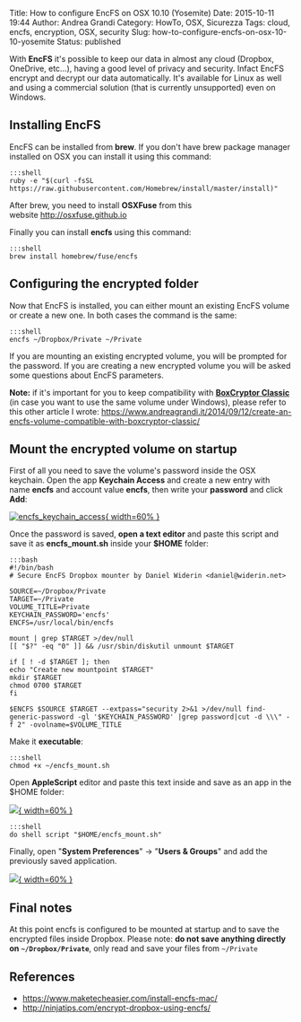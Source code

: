 Title: How to configure EncFS on OSX 10.10 (Yosemite)
Date: 2015-10-11 19:44
Author: Andrea Grandi
Category: HowTo, OSX, Sicurezza
Tags: cloud, encfs, encryption, OSX, security
Slug: how-to-configure-encfs-on-osx-10-10-yosemite
Status: published

With **EncFS** it's possible to keep our data in almost any cloud
(Dropbox, OneDrive, etc...), having a good level of privacy and
security. Infact EncFS encrypt and decrypt our data automatically. It's
available for Linux as well and using a commercial solution (that is
currently unsupported) even on Windows.

## Installing EncFS

EncFS can be installed from **brew**. If you don't have brew package
manager installed on OSX you can install it using this command:

    :::shell
    ruby -e "$(curl -fsSL https://raw.githubusercontent.com/Homebrew/install/master/install)"

After brew, you need to install **OSXFuse** from this
website <http://osxfuse.github.io>

Finally you can install **encfs** using this command:

    :::shell
    brew install homebrew/fuse/encfs

## Configuring the encrypted folder

Now that EncFS is installed, you can either mount an existing EncFS
volume or create a new one. In both cases the command is the same:

    :::shell
    encfs ~/Dropbox/Private ~/Private

If you are mounting an existing encrypted volume, you will be prompted
for the password. If you are creating a new encrypted volume you will be
asked some questions about EncFS parameters.

**Note:** if it's important for you to keep compatibility with
**[BoxCryptor Classic](https://www.boxcryptor.com/en/classic)** (in case
you want to use the same volume under Windows), please refer to this
other article I
wrote: <https://www.andreagrandi.it/2014/09/12/create-an-encfs-volume-compatible-with-boxcryptor-classic/>

## Mount the encrypted volume on startup

First of all you need to save the volume's password inside the OSX
keychain. Open the app **Keychain Access** and create a new entry with
name **encfs** and account value **encfs**, then write your **password**
and click **Add**:

[![encfs\_keychain\_access]({static}/images/2015/10/encfs_keychain_access.png){ width=60% }]({static}/images/2015/10/encfs_keychain_access.png)

Once the password is saved, **open a text editor** and paste this script
and save it as **encfs\_mount.sh** inside your **\$HOME** folder:

    :::bash
    #!/bin/bash
    # Secure EncFS Dropbox mounter by Daniel Widerin <daniel@widerin.net>

    SOURCE=~/Dropbox/Private
    TARGET=~/Private
    VOLUME_TITLE=Private
    KEYCHAIN_PASSWORD='encfs'
    ENCFS=/usr/local/bin/encfs

    mount | grep $TARGET >/dev/null
    [[ "$?" -eq "0" ]] && /usr/sbin/diskutil unmount $TARGET

    if [ ! -d $TARGET ]; then
    echo "Create new mountpoint $TARGET"
    mkdir $TARGET
    chmod 0700 $TARGET
    fi

    $ENCFS $SOURCE $TARGET --extpass="security 2>&1 >/dev/null find-generic-password -gl '$KEYCHAIN_PASSWORD' |grep password|cut -d \\\" -f 2" -ovolname=$VOLUME_TITLE

Make it **executable**:

    :::shell
    chmod +x ~/encfs_mount.sh

Open **AppleScript** editor and paste this text inside and save as an
app in the \$HOME folder:

[![]({static}/images/2015/10/Screenshot-2015-10-11-19.27.14.png){ width=60% }]({static}/images/2015/10/Screenshot-2015-10-11-19.27.14.png)

    :::shell
    do shell script "$HOME/encfs_mount.sh"

Finally, open "**System Preferences**" -&gt; "**Users & Groups**" and
add the previously saved application.

[![]({static}/images/2015/10/Screenshot-2015-10-11-19.27.44.png){ width=60% }]({static}/images/2015/10/Screenshot-2015-10-11-19.27.44.png)

## Final notes

At this point encfs is configured to be mounted at startup and to save
the encrypted files inside Dropbox. Please note: **do not save anything
directly on `~/Dropbox/Private`**, only read and save your files from
`~/Private`

## References

- <https://www.maketecheasier.com/install-encfs-mac/>
- <http://ninjatips.com/encrypt-dropbox-using-encfs/>
